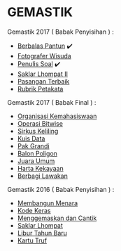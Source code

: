 # GEMASTIK

Gemastik 2017 ( Babak Penyisihan ) :
- [Berbalas Pantun](https://github.com/ajisubarkah/programming-event/tree/master/Gemastik/BerbalasPantun) :heavy_check_mark:
- [Fotografer Wisuda](https://github.com/ajisubarkah/programming-event/tree/master/Gemastik/FotograferWisuda)
- [Penulis Soal](https://github.com/ajisubarkah/programming-event/tree/master/Gemastik/PenulisSoal) :heavy_check_mark:
- [Saklar Lhompat II](https://github.com/ajisubarkah/programming-event/tree/master/Gemastik/SaklarLhompatII)
- [Pasangan Terbaik](https://github.com/ajisubarkah/programming-event/tree/master/Gemastik/PasanganTerbaik)
- [Rubrik Petakata](https://github.com/ajisubarkah/programming-event/tree/master/Gemastik/RubrikPetakata)

Gemastik 2017 ( Babak Final ) :
- [Organisasi Kemahasiswaan]()
- [Operasi Bitwise]()
- [Sirkus Keliling]()
- [Kuis Data]()
- [Pak Grandi]()
- [Balon Poligon]()
- [Juara Umum]()
- [Harta Kekayaan]()
- [Berbagi Lawakan]()

Gemastik 2016 ( Babak Penyisihan ) :
- [Membangun Menara](https://github.com/ajisubarkah/programming-event/tree/master/Gemastik/MembangunMenara)
- [Kode Keras](https://github.com/ajisubarkah/programming-event/tree/master/Gemastik/KodeKeras)
- [Menggemaskan dan Cantik](https://github.com/ajisubarkah/programming-event/tree/master/Gemastik/MenggemaskanDanCantik)
- [Saklar Lhompat](https://github.com/ajisubarkah/programming-event/tree/master/Gemastik/SaklarLhompat)
- [Libur Tahun Baru](https://github.com/ajisubarkah/programming-event/tree/master/Gemastik/LiburTahunBaru)
- [Kartu Truf](https://github.com/ajisubarkah/programming-event/tree/master/Gemastik/KartuTruf)

